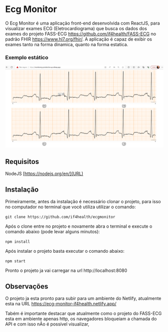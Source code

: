 # Ecg Monitor
O Ecg Monitor é uma aplicação front-end desenvolvida com ReactJS, para visualizar exames ECG (Eletrocardiograma) que busca os dados dos exames do projeto FASS-ECG https://github.com/if4health/FASS-ECG no padrão FHIR https://www.hl7.org/fhir/. A aplicação é capaz de exibir os exames tanto na forma dinamica, quanto na forma estatica.

### Exemplo estático
![ECG_Estatico](images/ECG_Estatico.png)

## Requisitos
NodeJS [https://nodejs.org/en/](URL)

## Instalação
Primeiramente, antes da instalação é necessário clonar o projeto, para isso no computador no terminal que você utiliza utilizar o comando:

`git clone https://github.com/if4health/ecgmonitor`

Após o clone entre no projeto e novamente abra o terminal e execute o comando abaixo (pode levar alguns minutos):

`npm install`

Após instalar o projeto basta executar o comando abaixo:

`npm start`

Pronto o projeto ja vai carregar na url http://localhost:8080


## Observações

O projeto ja esta pronto para subir para um ambiente do Netlify, atualmente esta na URL https://ecg-monitor-if4health.netlify.app/

Tabém é importante destacar que atualmente como o projeto do FASS-ECG esta em ambiente apenas http, os navegadores bloqueiam a chamada do API e com isso nÃo é possível visualizar, 



